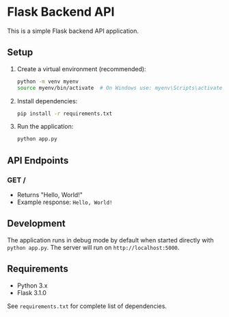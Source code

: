 # Flask Backend API

This is a simple Flask backend API application.

## Setup

1. Create a virtual environment (recommended):

   ```bash
   python -m venv myenv
   source myenv/bin/activate  # On Windows use: myenv\Scripts\activate
   ```

2. Install dependencies:

   ```bash
   pip install -r requirements.txt
   ```

3. Run the application:
   ```bash
   python app.py
   ```

## API Endpoints

### GET /

- Returns "Hello, World!"
- Example response: `Hello, World!`

## Development

The application runs in debug mode by default when started directly with `python app.py`.
The server will run on `http://localhost:5000`.

## Requirements

- Python 3.x
- Flask 3.1.0

See `requirements.txt` for complete list of dependencies.
